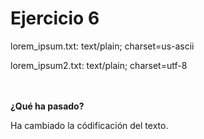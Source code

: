 # Ejercicio 6
lorem_ipsum.txt: text/plain; charset=us-ascii

lorem_ipsum2.txt: text/plain; charset=utf-8

ㅤ

__¿Qué ha pasado?__

Ha cambiado la códificación del texto.